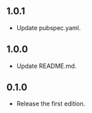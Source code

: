 ## 1.0.1

* Update pubspec.yaml.

## 1.0.0

* Update README.md.

## 0.1.0

* Release the first edition.
